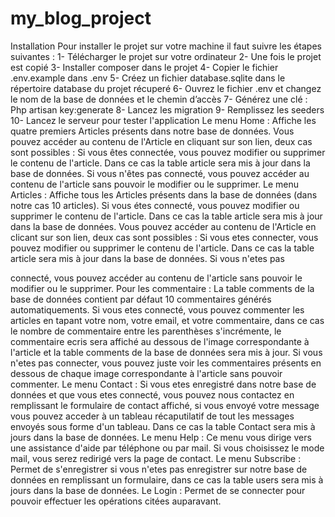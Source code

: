 # my_blog_project
Installation
Pour installer le projet sur votre machine il faut suivre les étapes suivantes :
1- Télécharger le projet sur votre ordinateur
2- Une fois le projet est copié
3- Installer composer dans le projet
4- Copier le fichier .env.example dans .env
5- Créez un fichier database.sqlite dans le répertoire database du projet récuperé
6- Ouvrez le fichier .env et changez le nom de la base de données et le chemin
d’accès
7- Générez une clé :
Php artisan key:generate
8- Lancez les migration
9- Remplissez les seeders
10- Lancez le serveur pour tester l'application
Le menu Home :
Affiche les quatre premiers Articles présents dans notre base de données. Vous
pouvez accéder au contenu de l'Article en cliquant sur son lien, deux cas sont
possibles : Si vous êtes connectée, vous pouvez modifier ou supprimer le contenu de
l'article. Dans ce cas la table article sera mis à jour dans la base de données. Si vous
n'êtes pas connecté, vous pouvez accéder au contenu de l'article sans pouvoir le
modifier ou le supprimer.
Le menu Articles :
Affiche tous les Articles présents dans la base de données (dans notre cas 10 articles).
Si vous étes connecté, vous pouvez modifier ou supprimer le contenu de l'article.
Dans ce cas la table article sera mis à jour dans la base de données. Vous pouvez
accéder au contenu de l'Article en clicant sur son lien, deux cas sont possibles : Si
vous etes connecter, vous pouvez modifier ou supprimer le contenu de l'article. Dans
ce cas la table article sera mis à jour dans la base de données. Si vous n'etes pas

connecté, vous pouvez accéder au contenu de l'article sans pouvoir le modifier ou le
supprimer.
Pour les commentaire : La table comments de la base de données contient par défaut
10 commentaires générés automatiquements. Si vous etes connecté, vous pouvez
commenter les articles en tapant votre nom, votre email, et votre commentaire, dans
ce cas le nombre de commentaire entre les parenthèses s'incrémente, le commentaire
ecris sera affiché au dessous de l'image correspondante à l'article et la table
comments de la base de données sera mis à jour. Si vous n'etes pas connecter, vous
pouvez juste voir les commentaires présents en dessous de chaque image
correspondante à l'article sans pouvoir commenter.
Le menu Contact :
Si vous etes enregistré dans notre base de données et que vous etes connecté, vous
pouvez nous contactez en remplissant le formulaire de contact affiché, si vous envoyé
votre message vous pouvez acceder à un tableau récaputilatif de tout les messages
envoyés sous forme d'un tableau. Dans ce cas la table Contact sera mis à jours dans
la base de données.
Le menu Help :
Ce menu vous dirige vers une assistance d'aide par téléphone ou par mail. Si vous
choisissez le mode mail, vous serez redirigé vers la page de contact.
Le menu Subscribe :
Permet de s'enregistrer si vous n'etes pas enregistrer sur notre base de données en
remplissant un formulaire, dans ce cas la table users sera mis à jours dans la base de
données.
Le Login :
Permet de se connecter pour pouvoir effectuer les opérations citées auparavant.
